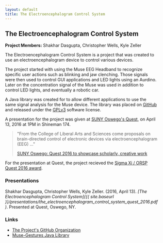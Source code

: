 ```yaml
---
layout: default
title: The Electroencephalogram Control System
---
```


## The Electroencephalogram Control System

**Project Members:** Shakhar Dasgupta, Christopher Wells, Kyle Zeller

The Electroencephalogram Control System is a project that was created to use an electroencephalogram device to control various devices.

The project started with using the Muse EEG Headband to recognize specific user actions such as blinking and jaw clenching. Those signals were then used to control GUI applications and LED lights using an Aurdino. Later on the concentration signal of the Muse was used in addition to control LED lights, and eventually a robotic car.

A Java library was created for to allow different applications to use the same signal analysis for the Muse device. The library was placed on [GitHub](https://github.com/SUNY-Oswego-MUSE-Project/muse-gestures) and released under the [GPLv3](https://www.gnu.org/licenses/gpl-3.0.html) software license.

A presentation for the project was given at [SUNY Oswego's Quest](https://www.oswego.edu/quest/), on April 13, 2016 at 1PM in Shineman 174.

> "From the College of Liberal Arts and Sciences come proposals on brain-directed control of electronic devices via electroencephalogram (EEG) ..."
>
> [SUNY Oswego: Quest 2016 to showcase scholarly, creative work](http://www.oswego.edu/news/index.php/site/news_story/quest_2016_nears)

For the presentation at Quest, the project recieved the [Sigma Xi / ORSP Quest 2016 award](https://www.oswego.edu/rise/sigma-xi-orsp-research-award).

### Presentations

Shakhar Dasgupta, Christopher Wells, Kyle Zeller. (2016, April 13). *[The Electroencephalogram Control System]({{ site.baseurl }}/presentations/the_electroencephalogram_control_system_quest_2016.pdf)*. Presented at Quest, Oswego, NY.

### Links

* [The Project's GitHub Organization](https://github.com/SUNY-Oswego-MUSE-Project)
* [Muse-Gestures Java Library](https://github.com/SUNY-Oswego-MUSE-Project/muse-gestures)
